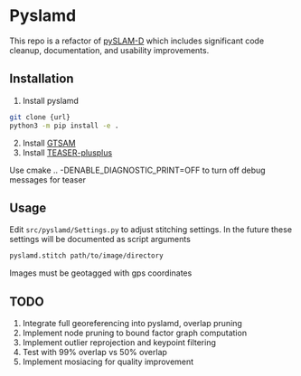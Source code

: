 # Pyslamd #
This repo is a refactor of [pySLAM-D](https://github.com/armandok/pySLAM-D) which includes significant code cleanup, documentation, and usability improvements.

## Installation ##
1. Install pyslamd
```bash
git clone {url}
python3 -m pip install -e .
```
2. Install [GTSAM](https://gtsam.org)
3. Install [TEASER-plusplus](https://github.com/MIT-SPARK/TEASER-plusplus)

Use cmake .. -DENABLE_DIAGNOSTIC_PRINT=OFF to turn off debug messages for teaser

## Usage ##
Edit `src/pyslamd/Settings.py` to adjust stitching settings. In the future these
settings will be documented as script arguments

```bash
pyslamd.stitch path/to/image/directory
```
Images must be geotagged with gps coordinates

## TODO ##
1. Integrate full georeferencing into pyslamd, overlap pruning
2. Implement node pruning to bound factor graph computation
3. Implement outlier reprojection and keypoint filtering
3. Test with 99% overlap vs 50% overlap
4. Implement mosiacing for quality improvement